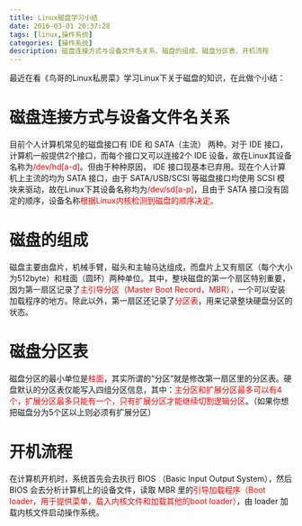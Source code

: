 ```yaml
---
title: Linux磁盘学习小结
date: 2016-03-01 20:37:28
tags: [linux,操作系统]
categories: [操作系统]
description: 磁盘连接方式与设备文件名关系、磁盘的组成、磁盘分区表、开机流程
---
```

最近在看《鸟哥的Linux私房菜》学习Linux下关于磁盘的知识，在此做个小结：  

# 磁盘连接方式与设备文件名关系
目前个人计算机常见的磁盘接口有 IDE 和 SATA（主流） 两种。对于 IDE 接口，计算机一般提供2个接口，而每个接口又可以连接2个 IDE 设备，故在Linux其设备名称为<font color=#ff0000>/dev/hd[a-d]</font>。但由于种种原因， IDE 接口现基本已弃用。现在个人计算机上主流的均为 SATA 接口，由于 SATA/USB/SCSI 等磁盘接口均使用 SCSI 模块来驱动，故在Linux下其设备名称均为<font color=#ff0000>/dev/sd[a-p]</font>，且由于 SATA 接口没有固定的顺序，设备名称<font color=#ff0000>根据Linux内核检测到磁盘的顺序决定。</font>

# 磁盘的组成
磁盘主要由盘片，机械手臂，磁头和主轴马达组成，而盘片上又有扇区（每个大小为512byte）和柱面（圆环）两种单位。其中，整块磁盘的第一个扇区特别重要，因为第一扇区记录了<font color=#ff0000>主引导分区（Master Boot Record，MBR），</font>一个可以安装加载程序的地方。除此以外，第一扇区还记录了<font color=#ff0000>分区表</font>，用来记录整块硬盘分区的状态。

# 磁盘分区表
磁盘分区的最小单位是<font color=#ff0000>柱面</font>，其实所谓的“分区”就是修改第一扇区里的分区表。硬盘默认的分区表仅能写入四组分区信息，其中：<font color=#ff0000>主分区和扩展分区最多可以有4个，扩展分区最多只能有一个，只有扩展分区才能继续切割逻辑分区</font>。（如果你想把磁盘分为5个区以上则必须有扩展分区）

# 开机流程
在计算机开机时，系统首先会去执行 BIOS （Basic Input Output System），然后 BIOS 会去分析计算机上的设备文件，读取 MBR 里的<font color=#ff0000>引导加载程序（Boot loader，用于提供菜单，载入内核文件和加载其他的boot loader）</font>，由 loader 加载内核文件启动操作系统。